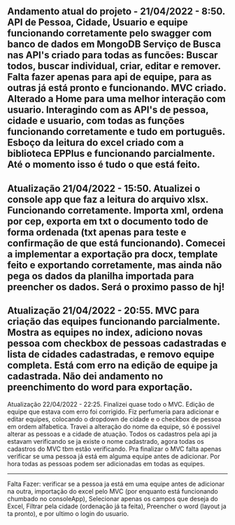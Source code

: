 Andamento atual do projeto - 21/04/2022 - 8:50.
API de Pessoa, Cidade, Usuario e equipe funcionando corretamente pelo swagger com banco de dados em MongoDB
Serviço de Busca nas API's criado para todas as funcões: Buscar todos, buscar individual, criar, editar e remover. Falta fazer apenas para api de equipe, para as outras já está pronto e funcionando.
MVC criado. Alterado a Home para uma melhor interação com usuario. Interagindo com as API's de pessoa, cidade e usuario, com todas as funções funcionando corretamente e tudo em português. 
Esboço da leitura do excel criado com a biblioteca EPPlus e funcionando parcialmente. 
Até o momento isso é tudo o que está feito. 
----------------------------------------------

Atualização 21/04/2022 - 15:50.
Atualizei o console app que faz a leitura do arquivo xlsx. Funcionando corretamente. Importa xml, ordena por cep, exporta em txt o documento todo de forma ordenada (txt apenas para teste e confirmação de que está funcionando). 
Comecei a implementar a exportação pra docx, template feito e exportando corretamente, mas ainda não pega os dados da planilha importada para preencher os dados. Será o proximo passo de hj!
----------------------------------------------

Atualização 21/04/2022 - 20:55.
MVC para criação das equipes funcionando parcialmente. Mostra as equipes no index, adiciono novas pessoa com checkbox de pessoas cadastradas e lista de cidades cadastradas, e removo equipe completa. Está com erro na edição de equipe ja cadastrada. Não dei andamento no preenchimento do word para exportação. 
-----------------------------------------------

Atualização 22/04/2022 - 22:25.
Finalizei quase todo o MVC. Edição de equipe que estava com erro foi corrigido. Fiz perfumeria para adicionar e editar equipes, colocando o dropdown de cidade e o checkbox de pessoa em ordem alfabetica. Travei a alteração do nome da equipe, só é possivel alterar as pessoas e a cidade de atuação. Todos os cadastros pela api ja estavam verificando se ja existe o nome cadastrado, agora todas os cadastros do MVC tbm estão verificando. Pra finalizar o MVC falta apenas verificar se uma pessoa já está em alguma equipe antes de adicionar. Por hora todas as pessoas podem ser adicionadas em todas as equipes. 








----------------------------------------------
Falta Fazer: verificar se a pessoa ja está em uma equipe antes de adicionar na outra, importação do excel pelo MVC (por enquanto está funcionando chumbado no consoleApp), Selecionar apenas os campos que deseja do Excel, Filtrar pela cidade (ordenação já ta feita), Preencher o word (layout ja ta pronto), e por ultimo o login do usuario.
